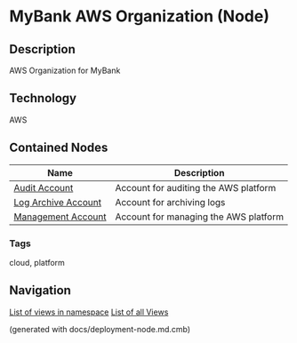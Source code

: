 # MyBank AWS Organization (Node)
## Description
AWS Organization for MyBank

## Technology
AWS

## Contained Nodes
Name | Description 
---|---
[Audit Account](../../../mybank/it-management/aws/audit-account.md) | Account for auditing the AWS platform
[Log Archive Account](../../../mybank/it-management/aws/log-archive-account.md) | Account for archiving logs
[Management Account](../../../mybank/it-management/aws/platform-management-account.md) | Account for managing the AWS platform

### Tags
cloud, platform


## Navigation
[List of views in namespace](./views-in-namespace.md)
[List of all Views](../../../views.md)

(generated with docs/deployment-node.md.cmb)

